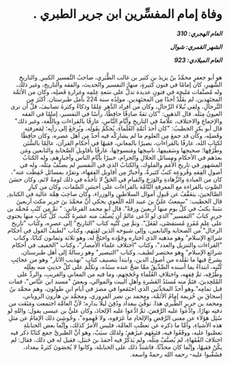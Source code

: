 <h1 dir="rtl">وفاة إمام المفسِّرين ابن جرير الطبري .</h1>

<h5 dir="rtl">العام الهجري:  310

الشهر القمري: شوال

العام الميلادي: 923</h5>

<p dir="rtl">هو أبو جعفرٍ محمَّدُ بنُ يزيدَ بنِ كثير بن غالب الطَّبَري، صاحبُ التَّفسيرِ الكبيرِ, والتاريخِ الشَّهيرِ، كان إمامًا في فنون كثيرةٍ، منها: التفسير والحديث، والفقه والتاريخ، وغير ذلك، وله مُصنَّفات مَليحة في فنونٍ عديدة تدلُّ على سَعةِ عِلمِه وغزارةِ فَضلِه، وكان من الأئمَّة المجتَهِدين، لم يقَلِّدْ أحدًا مِن المجتَهِدين. مولِدُه سنة 224 بآمل طبرستان. أكثَرَ مِن التَّرحالِ، ولقي نُبلاءَ الرِّجالِ، وكان من أفراد الدَّهرِ عِلمًا وذكاءً وكثرةَ تصانيفَ، قلَّ أن ترى العيونُ مِثلَه. قال الذهبي: "كان ثقةً صادِقًا حافِظًا، رأسًا في التفسير، إمامًا في الفقه والإجماعِ والاختلاف، علَّامةً في التاريخِ وأيَّامِ النَّاسِ، عارِفًا بالقراءات وباللُّغة، وغير ذلك" قال أبو بكرٍ الخطيبُ: "كان أحدَ أئمَّةِ العُلَماءِ، يُحكَمُ بقَولِه، ويُرجَعُ إلى رأيِه؛ لِمَعرفتِه وفَضلِه، وكان قد جمعَ مِن العلوم ما لم يشارِكْه فيه أحدٌ مِن أهل عصره، وكان حافِظًا لكتابِ الله، عارفًا بالقراءاتِ، بصيرًا بالمعاني، فقيهًا في أحكامِ القرآن، عالِمًا بالسُّنَن وطُرُقِها؛ صحيحِها وسَقيمِها، ناسِخِها ومَنسوخِها، عارفًا بأقاويلِ الصَّحابةِ والتابعين ومَن بعدَهم في الأحكامِ ومسائل الحلالِ والحرام، خبيرًا بأيَّامِ الناس وأخبارِهم، وله الكتابُ المشهور في تاريخِ الأُمَم والملوك، والكتابُ الذي في التفسيرِ لم يصنَّفْ مِثلُه، وله في أصولِ الفِقهِ وفُروعِه كتبٌ كثيرةٌ، وأخبارٌ مِن أقاويل الفقهاء، وتفرَّد بمسائل حُفِظَت عنه"، كان من العبادةِ والزَّهادةِ والوَرَع والقيامِ في الحَقِّ لا تأخذُه في ذلك لومةُ لائم، وكان حسَنَ الصَّوتِ بالقراءة مع المعرفةِ التَّامَّة بالقراءات على أحسَنِ الصِّفات، وكان من كبارِ الصَّالحينَ، يتعَفَّفُ عن قَبولِ أموال السلاطين والوزراء، وكان صاحِبَ هِمَّة عالية في الكتابةِ, قال الخطيب: "سمعتُ عليَّ بنَ عبيد الله اللُّغوي يحكي أنَّ محمَّدَ بنَ جرير مكث أربعينَ سَنةً يكتبُ في كلِّ يومٍ منها أربعينَ ورقةً". قال أبو محمد الفرغاني: " تمَّ مِن كتُبِ مُحمَّد بن جريرٍ كتابُ "التفسير" الذي لو ادَّعى عالمٌ أن يُصنِّفَ منه عشرةَ كُتُب، كلُّ كتابٍ منها يحتوي على عِلمٍ مُفَردٍ مُستقصًى، لفَعَلَ". وتمَّ مِن كُتُبِه كتاب "التاريخ" إلى عصرِه، وكتاب "تاريخ الرجال" من الصحابة والتابعين، وإلى شيوخه الذين لقِيَهم، وكتاب "لطيفُ القول في أحكام شرائع الإسلام" وهو مذهبه الذي اختاره وجَوَّده واحتَجَّ له، وهو ثلاثة وثمانون كتابًا، وكتاب "القراءات والتنزيل والعدد"، وكتاب "اختلاف علماء الأمصار"، وكتاب "الخفيف في أحكام شرائع الإسلام" وهو مختصر لطيف، وكتاب "التبصير" وهو رسالةٌ إلى أهل طبرستان، يشرحُ فيها ما تقَلَّده من أصول الدين، وابتدأ بتصنيف كتاب "تهذيب الآثار" وهو من عجائِبِ كُتُبِه، ابتداءً بما أسنده الصِّدِّيقُ ممَّا صَحَّ عنده سنَدُه، وتكلَّمَ على كلِّ حديثٍ منه بعِلَلِه وطُرُقِه، ثمَّ فِقهِه، واختلافِ العُلَماءِ وحُجَجِهم، وما فيه من المعاني والغريبِ، والردِّ على المُلحِدينَ، فتَمَّ منه مُسنَدُ العَشَرةِ وأهلِ البيت والموالي، وبعضُ "مسند ابن عبَّاس"، فمات قبل تمامِه".وهو أحدُ المحَدِّثين الذي اجتَمَعوا في مصرَ في أيام ابنِ طولون، وهم محمَّد بنُ إسحاقَ بنِ خُزيمة إمامُ الأئمَّة، ومحمد بن نصر المروزي، ومحمَّد بن هارون الروياني، ومحمد بن جريرٍ الطَّبري هذا. توفِّيَ ببغداد ودُفِنَ ليلًا بداره؛ لأنَّ العامَّة اجتمعت ومَنَعَت من دفنِه نهارًا، وادَّعوا عليه الرَّفضَ، ثمَّ ادَّعوا عليه الإلحادَ، وكان عليٌّ بن عيسى يقول: واللهِ لو سُئِل هؤلاء عن معنى الرَّفضِ والإلحادِ ما عَرَفوه، ولا فَهِموه"، وحُوشِيَ ذلك الإمامُ عن مثلِ هذه الأشياءِ، وأمَّا ما ذكره عن تعصُّبِ العامَّة، فليس الأمرُ كذلك، وإنَّما بعض الحنابلةِ تعصَّبوا عليه، ووقَعُوا فيه، فتَبِعَهم غيرُهم؛ ولذلك سبَبٌ، وهو أنَّ الطبريَّ جمع كتابًا ذكر فيه اختلافَ الفُقَهاءِ، لم يُصنَّفْ مِثلُه، ولم يَذكُرْ فيه أحمدَ بنَ حَنبَل، فقيل له في ذلك، فقال: لم يكُنْ فقيهًا، وإنَّما كان محدِّثًا، فاشتدَّ ذلك على الحنابلة، وكانوا لا يُحصَونَ كثرةً ببغداد، فشَغَّبوا عليه- رحمه الله رحمةً واسعة.</p></br>
